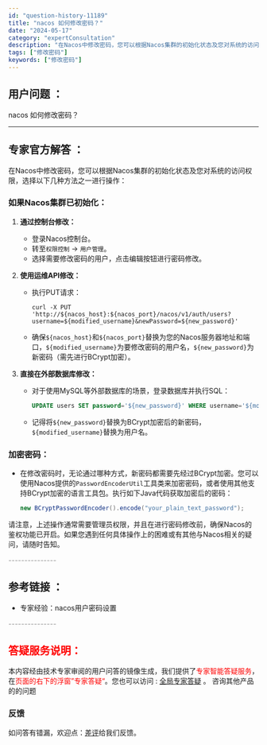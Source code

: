 ```yaml
---
id: "question-history-11189"
title: "nacos 如何修改密码？"
date: "2024-05-17"
category: "expertConsultation"
description: "在Nacos中修改密码，您可以根据Nacos集群的初始化状态及您对系统的访问权限，选择以下几种方法之一进行操作：### 如果Nacos集群已初始化：1. **通过控制台修改：**   - 登录Nacos控制台。   - 转至`权限控制` - `用户管理`。   - 选择需要修改密码的用户，点击编辑按"
tags: ["修改密码"]
keywords: ["修改密码"]
---
```


## 用户问题 ： 
 nacos 如何修改密码？  

---------------
## 专家官方解答 ：

在Nacos中修改密码，您可以根据Nacos集群的初始化状态及您对系统的访问权限，选择以下几种方法之一进行操作：

### 如果Nacos集群已初始化：

1. **通过控制台修改：**
   - 登录Nacos控制台。
   - 转至`权限控制` -> `用户管理`。
   - 选择需要修改密码的用户，点击编辑按钮进行密码修改。

2. **使用运维API修改：**
   - 执行PUT请求：
     ```shell
     curl -X PUT 'http://${nacos_host}:${nacos_port}/nacos/v1/auth/users?username=${modified_username}&newPassword=${new_password}'
     ```
   - 确保`${nacos_host}`和`${nacos_port}`替换为您的Nacos服务器地址和端口，`${modified_username}`为要修改密码的用户名，`${new_password}`为新密码（需先进行BCrypt加密）。

3. **直接在外部数据库修改：**
   - 对于使用MySQL等外部数据库的场景，登录数据库并执行SQL：
     ```sql
     UPDATE users SET password='${new_password}' WHERE username='${modified_username}';
     ```
   - 记得将`${new_password}`替换为BCrypt加密后的新密码，`${modified_username}`替换为用户名。

### 加密密码：
- 在修改密码时，无论通过哪种方式，新密码都需要先经过BCrypt加密。您可以使用Nacos提供的`PasswordEncoderUtil`工具类来加密密码，或者使用其他支持BCrypt加密的语言工具包。执行如下Java代码获取加密后的密码：
  ```java
  new BCryptPasswordEncoder().encode("your_plain_text_password");
  ```

请注意，上述操作通常需要管理员权限，并且在进行密码修改前，确保Nacos的鉴权功能已开启。如果您遇到任何具体操作上的困难或有其他与Nacos相关的疑问，请随时告知。


<font color="#949494">---------------</font> 


## 参考链接 ：

* 专家经验：nacos用户密码设置 


 <font color="#949494">---------------</font> 
 


## <font color="#FF0000">答疑服务说明：</font> 

本内容经由技术专家审阅的用户问答的镜像生成，我们提供了<font color="#FF0000">专家智能答疑服务</font>，在<font color="#FF0000">页面的右下的浮窗”专家答疑“</font>。您也可以访问 : [全局专家答疑](https://answer.opensource.alibaba.com/docs/intro) 。 咨询其他产品的的问题

### 反馈
如问答有错漏，欢迎点：[差评](https://ai.nacos.io/user/feedbackByEnhancerGradePOJOID?enhancerGradePOJOId=13728)给我们反馈。
